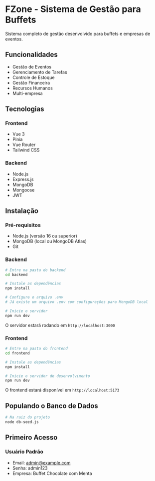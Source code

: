 # FZone - Sistema de Gestão para Buffets

Sistema completo de gestão desenvolvido para buffets e empresas de eventos.

## Funcionalidades

- Gestão de Eventos
- Gerenciamento de Tarefas
- Controle de Estoque
- Gestão Financeira
- Recursos Humanos
- Multi-empresa

## Tecnologias

### Frontend
- Vue 3
- Pinia
- Vue Router
- Tailwind CSS

### Backend
- Node.js
- Express.js
- MongoDB
- Mongoose
- JWT

## Instalação

### Pré-requisitos
- Node.js (versão 16 ou superior)
- MongoDB (local ou MongoDB Atlas)
- Git

### Backend

```bash
# Entre na pasta do backend
cd backend

# Instale as dependências
npm install

# Configure o arquivo .env
# Já existe um arquivo .env com configurações para MongoDB local

# Inicie o servidor
npm run dev
```

O servidor estará rodando em `http://localhost:3000`

### Frontend

```bash
# Entre na pasta do frontend
cd frontend

# Instale as dependências
npm install

# Inicie o servidor de desenvolvimento
npm run dev
```

O frontend estará disponível em `http://localhost:5173`

## Populando o Banco de Dados

```bash
# Na raiz do projeto
node db-seed.js
```

## Primeiro Acesso

### Usuário Padrão
- Email: admin@example.com
- Senha: admin123
- Empresa: Buffet Chocolate com Menta
